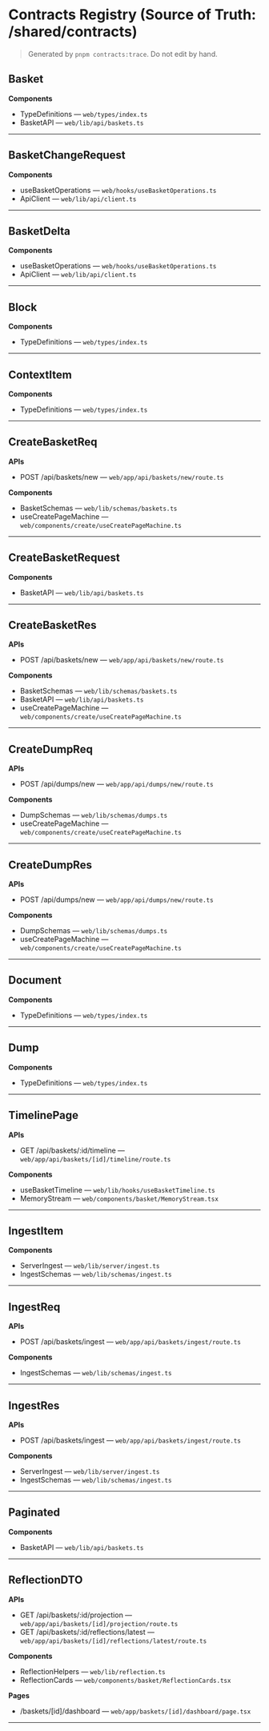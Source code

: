 # Contracts Registry (Source of Truth: /shared/contracts)

> Generated by `pnpm contracts:trace`. Do not edit by hand.

## Basket
**Components**
- TypeDefinitions — `web/types/index.ts`
- BasketAPI — `web/lib/api/baskets.ts`

---

## BasketChangeRequest
**Components**
- useBasketOperations — `web/hooks/useBasketOperations.ts`
- ApiClient — `web/lib/api/client.ts`

---

## BasketDelta
**Components**
- useBasketOperations — `web/hooks/useBasketOperations.ts`
- ApiClient — `web/lib/api/client.ts`

---

## Block
**Components**
- TypeDefinitions — `web/types/index.ts`

---

## ContextItem
**Components**
- TypeDefinitions — `web/types/index.ts`

---

## CreateBasketReq
**APIs**
- POST /api/baskets/new — `web/app/api/baskets/new/route.ts`

**Components**
- BasketSchemas — `web/lib/schemas/baskets.ts`
- useCreatePageMachine — `web/components/create/useCreatePageMachine.ts`

---

## CreateBasketRequest
**Components**
- BasketAPI — `web/lib/api/baskets.ts`

---

## CreateBasketRes
**APIs**
- POST /api/baskets/new — `web/app/api/baskets/new/route.ts`

**Components**
- BasketSchemas — `web/lib/schemas/baskets.ts`
- BasketAPI — `web/lib/api/baskets.ts`
- useCreatePageMachine — `web/components/create/useCreatePageMachine.ts`

---

## CreateDumpReq
**APIs**
- POST /api/dumps/new — `web/app/api/dumps/new/route.ts`

**Components**
- DumpSchemas — `web/lib/schemas/dumps.ts`
- useCreatePageMachine — `web/components/create/useCreatePageMachine.ts`

---

## CreateDumpRes
**APIs**
- POST /api/dumps/new — `web/app/api/dumps/new/route.ts`

**Components**
- DumpSchemas — `web/lib/schemas/dumps.ts`
- useCreatePageMachine — `web/components/create/useCreatePageMachine.ts`

---

## Document
**Components**
- TypeDefinitions — `web/types/index.ts`

---

## Dump
**Components**
- TypeDefinitions — `web/types/index.ts`

---

## TimelinePage
**APIs**
- GET /api/baskets/:id/timeline — `web/app/api/baskets/[id]/timeline/route.ts`

**Components**
- useBasketTimeline — `web/lib/hooks/useBasketTimeline.ts`
- MemoryStream — `web/components/basket/MemoryStream.tsx`

---

## IngestItem
**Components**
- ServerIngest — `web/lib/server/ingest.ts`
- IngestSchemas — `web/lib/schemas/ingest.ts`

---

## IngestReq
**APIs**
- POST /api/baskets/ingest — `web/app/api/baskets/ingest/route.ts`

**Components**
- IngestSchemas — `web/lib/schemas/ingest.ts`

---

## IngestRes
**APIs**
- POST /api/baskets/ingest — `web/app/api/baskets/ingest/route.ts`

**Components**
- ServerIngest — `web/lib/server/ingest.ts`
- IngestSchemas — `web/lib/schemas/ingest.ts`

---

## Paginated<Basket>
**Components**
- BasketAPI — `web/lib/api/baskets.ts`

---

## ReflectionDTO
**APIs**
- GET /api/baskets/:id/projection — `web/app/api/baskets/[id]/projection/route.ts`
- GET /api/baskets/:id/reflections/latest — `web/app/api/baskets/[id]/reflections/latest/route.ts`

**Components**
- ReflectionHelpers — `web/lib/reflection.ts`
- ReflectionCards — `web/components/basket/ReflectionCards.tsx`

**Pages**
- /baskets/[id]/dashboard — `web/app/baskets/[id]/dashboard/page.tsx`

---
